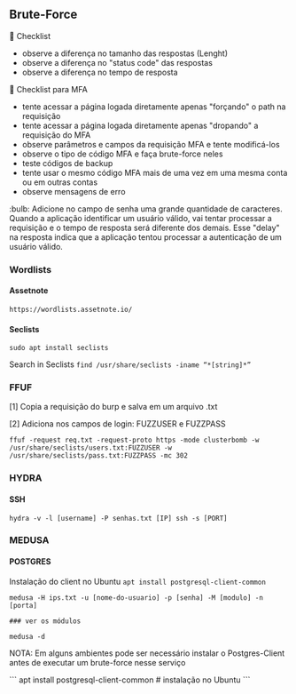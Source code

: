 ## Brute-Force
:fries: Checklist
- observe a diferença no tamanho das respostas (Lenght)
- observe a diferença no "status code" das respostas
- observe a diferença no tempo de resposta

:fries: Checklist para MFA
- tente acessar a página logada diretamente apenas "forçando" o path na requisição
- tente acessar a página logada diretamente apenas "dropando" a requisição do MFA
- observe parâmetros e campos da requisição MFA e tente modificá-los
- observe o tipo de código MFA e faça brute-force neles
- teste códigos de backup
- tente usar o mesmo código MFA mais de uma vez em uma mesma conta ou em outras contas
- observe mensagens de erro

<p>:bulb: Adicione no campo de senha uma grande quantidade de caracteres. Quando a aplicação identificar um usuário válido, vai tentar processar a requisição e o tempo de resposta será diferente dos demais. Esse "delay" na resposta indica que a aplicação tentou processar a autenticação de um usuário válido.</p> 

### Wordlists
#### Assetnote
```https://wordlists.assetnote.io/```

#### Seclists
```sudo apt install seclists```

Search in Seclists
```find /usr/share/seclists -iname “*[string]*”```

### FFUF
[1] Copia a requisição do burp e salva em um arquivo .txt<p>
[2] Adiciona nos campos de login: FUZZUSER e FUZZPASS

```ffuf -request req.txt -request-proto https -mode clusterbomb -w /usr/share/seclists/users.txt:FUZZUSER -w /usr/share/seclists/pass.txt:FUZZPASS -mc 302```

### HYDRA
#### SSH
```
hydra -v -l [username] -P senhas.txt [IP] ssh -s [PORT]
```
### MEDUSA
#### POSTGRES
Instalação do client no Ubuntu ```apt install postgresql-client-common```
```
medusa -H ips.txt -u [nome-do-usuario] -p [senha] -M [modulo] -n [porta]

### ver os módulos

medusa -d 
```
<p>NOTA: Em alguns ambientes pode ser necessário instalar o Postgres-Client antes de executar um brute-force nesse serviço</p>
```
apt install postgresql-client-common # instalação no Ubuntu
```

